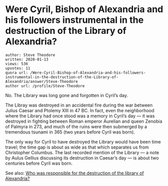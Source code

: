 # Were Cyril, Bishop of Alexandria and his followers instrumental in the destruction of the Library of Alexandria?

	author: Steve Theodore
	written: 2020-01-13
	views: 536
	upvotes: 11
	quora url: /Were-Cyril-Bishop-of-Alexandria-and-his-followers-instrumental-in-the-destruction-of-the-Library-of-Alexandria/answer/Steve-Theodore
	author url: /profile/Steve-Theodore


No. The Library was long gone and forgotten in Cyril’s day.

The Libray was destroyed in an accidental fire during the war between Julius Caesar and Ptolemy XIII in 47 BC. In fact, even the neighborhood where the Library had once stood was a memory in Cyril’s day — it was destroyed in fighting between Roman emperor Aurelian and queen Zenobia of Palmyra in 273, and much of the ruins were then submerged by a tremendous tsunami in 365 (two years before Cyril was born).

The only way for Cyril to have destroyed the Library would have been time travel; the time gap is about as wide as that which separates us from Christopher Columbus. The last recorded mention of the Library — a note by Aulus Gellius discussing its destruction in Caesar’s day — is about two centuries before Cyril was born.

See also: [Who was responsible for the destruction of the library of Alexandria?](https://www.quora.com/Who-was-responsible-for-the-destruction-of-the-library-of-Alexandria/answer/Steve-Theodore?ch=10&share=b1c501af&srid=zLvM)

